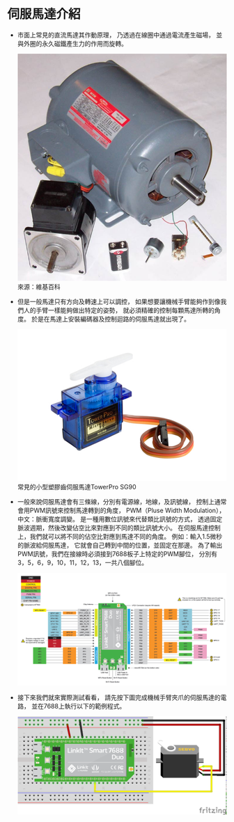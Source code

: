 # 伺服馬達介紹

* 市面上常見的直流馬達其作動原理，
  乃透過在線圈中通過電流產生磁場，
  並與外圈的永久磁鐵產生力的作用而旋轉。

  ![motor](pic/motor.jpg)
  來源：維基百科


* 但是一般馬達只有方向及轉速上可以調控，
  如果想要讓機械手臂能夠作到像我們人的手臂一樣能夠做出特定的姿勢，
  就必須精確的控制每顆馬達所轉的角度。
  於是在馬達上安裝編碼器及控制迴路的伺服馬達就出現了。

  ![sg90](pic/sg90.jpg)
  常見的小型塑膠齒伺服馬達TowerPro SG90


* 一般來說伺服馬達會有三條線，分別有電源線，地線，及訊號線，
  控制上通常會用PWM訊號來控制馬達轉到的角度，
  PWM（Pluse Width Modulation），中文：脈衝寬度調變。
  是一種用數位訊號來代替類比訊號的方式，
  透過固定脈波週期，然後改變佔空比來對應到不同的類比訊號大小。
  在伺服馬達控制上，我們就可以將不同的佔空比對應到馬達不同的角度。
  例如：輸入1.5微秒的脈波給伺服馬達，
  它就會自己轉到中間的位置，並固定在那邊。
  為了輸出PWM訊號，我們在接線時必須接到7688板子上特定的PWM腳位，
  分別有3，5，6，9，10，11，12，13，一共八個腳位。

  ![pinout](pic/7688_duo_pinout.png)

* 接下來我們就來實際測試看看，
  請先按下圖完成機械手臂夾爪的伺服馬達的電路，
  並在7688上執行以下的範例程式。

  ![one_servo](pic/one_servo.png)

